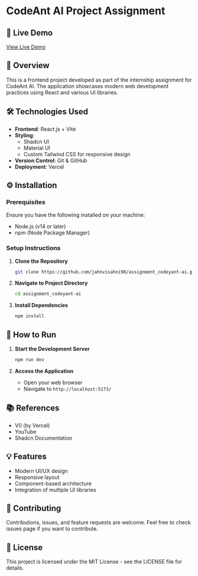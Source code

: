 # CodeAnt AI Project Assignment 

## 🔗 Live Demo
[View Live Demo](https://assignment-codeyant-ai-uwhs.vercel.app/)

## 📝 Overview
This is a frontend project developed as part of the internship assignment for CodeAnt AI. The application showcases modern web development practices using React and various UI libraries.

## 🛠️ Technologies Used
- **Frontend**: React.js + Vite
- **Styling**: 
  - Shadcn UI
  - Material UI
  - Custom Tailwind CSS for responsive design
- **Version Control**: Git & GitHub
- **Deployment**: Vercel

## ⚙️ Installation

### Prerequisites
Ensure you have the following installed on your machine:
- Node.js (v14 or later)
- npm (Node Package Manager)

### Setup Instructions

1. **Clone the Repository**
   ```bash
   git clone https://github.com/jahnvisahni98/assignment_codeyant-ai.git
   ```

2. **Navigate to Project Directory**
   ```bash
   cd assignment_codeyant-ai
   ```

3. **Install Dependencies**
   ```bash
   npm install
   ```

## 🚀 How to Run

1. **Start the Development Server**
   ```bash
   npm run dev
   ```

2. **Access the Application**
   - Open your web browser
   - Navigate to `http://localhost:5173/`

## 📚 References
- V0 (by Vercel)
- YouTube
- Shadcn Documentation

## 💡 Features
- Modern UI/UX design
- Responsive layout
- Component-based architecture
- Integration of multiple UI libraries

## 🤝 Contributing
Contributions, issues, and feature requests are welcome. Feel free to check issues page if you want to contribute.

## 📄 License
This project is licensed under the MIT License - see the LICENSE file for details.
